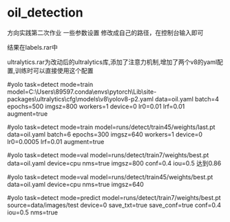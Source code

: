 # oil_detection
方向实践第二次作业
一些参数设置
修改成自己的路径，在控制台输入即可

结果在labels.rar中

ultralytics.rar为改动后的ultralytics库,添加了注意力机制,增加了两个v8的yaml配置,训练时可以直接使用这个配置

#yolo task=detect mode=train model=C:\Users\89597\.conda\envs\pytorch\Lib\site-packages\ultralytics\cfg\models\v8\yolov8-p2.yaml data=oil.yaml batch=4 epochs=500 imgsz=800 workers=1 device=0 lr0=0.01 lrf=0.01 augment=true


#yolo task=detect mode=train model=runs/detect/train45/weights/last.pt data=oil.yaml batch=6 epochs=300 imgsz=640 workers=1 device=0 lr0=0.0005 lrf=0.01 augment=true

#yolo task=detect mode=val model=runs/detect/train7/weights/best.pt data=oil.yaml device=cpu nms=true imgsz=800 conf=0.4 iou=0.5 达到0.86


#yolo task=detect mode=val model=runs/detect/train45/weights/best.pt data=oil.yaml device=cpu nms=true imgsz=640


#yolo task=detect mode=predict model=runs/detect/train7/weights/best.pt source=data/images/test device=0 save_txt=true save_conf=true conf=0.4 iou=0.5 nms=true
